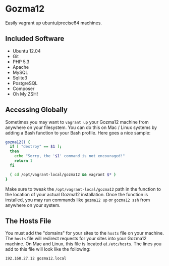 Gozma12
=======

Easily vagrant up ubuntu/precise64 machines.


Included Software
-----------------

- Ubuntu 12.04
- Git
- PHP 5.3
- Apache
- MySQL
- Sqlite3
- PostgreSQL
- Composer
- Oh My ZSH!


Accessing Globally
------------------

Sometimes you may want to `vagrant up` your Gozma12 machine from anywhere on your filesystem. You can do this on Mac / Linux systems by adding a Bash function to your Bash profile. Here goes a nice sample:

```bash
gozma12() {
  if [ "destroy" == $1 ];
  then
    echo "Sorry, the '$1' command is not encouraged!"
    return 1
  fi

  ( cd /opt/vagrant-local/gozma12 && vagrant $* )
}
```

Make sure to tweak the `/opt/vagrant-local/gozma12` path in the function to the location of your actual Gozma12 installation. Once the function is installed, you may run commands like `gozma12 up` or `gozma12 ssh` from anywhere on your system.


The Hosts File
--------------

You must add the "domains" for your sites to the `hosts` file on your machine. The `hosts` file will redirect requests for your sites into your Gozma12 machine. On Mac and Linux, this file is located at `/etc/hosts`. The lines you add to this file will look like the following:

~~~
192.168.27.12 gozma12.local
~~~
